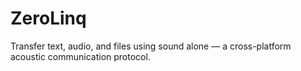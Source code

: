 # ZeroLinq
Transfer text, audio, and files using sound alone — a cross-platform acoustic communication protocol.
